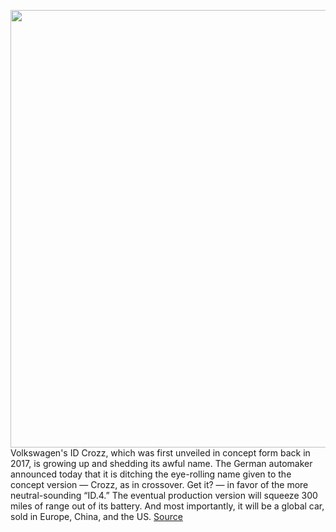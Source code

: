 <img src='https://cdn.vox-cdn.com/thumbor/LHNfX037sHKXVIWzJjqfCZUIk84=/0x0:4096x2160/1200x800/filters:focal(1721x753:2375x1407)/cdn.vox-cdn.com/uploads/chorus_image/image/66423271/DB2020AU00173_large.0.jpg' width='700px' /><br/>
Volkswagen's ID Crozz, which was first unveiled in concept form back in 2017, is growing up and shedding its awful name. The German automaker announced today that it is ditching the eye-rolling name given to the concept version — Crozz, as in crossover. Get it? — in favor of the more neutral-sounding “ID.4.” The eventual production version will squeeze 300 miles of range out of its battery. And most importantly, it will be a global car, sold in Europe, China, and the US.
<a href='https://www.theverge.com/2020/3/3/21162796/volkswagen-rename-idcrozz-id4-electric-compact-suv-range'> Source <a/>